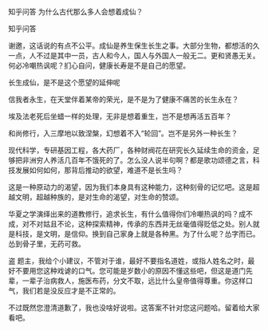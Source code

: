  
 知乎问答 为什么古代那么多人会想着成仙？ 
 
 
 
 
 
 知乎问答 
 
 

 

 谢邀，这话说的有点不公平。成仙是养生保生长生之事。大部分生物，都想活的久一点，人不过是其中一员，古人和今人，国人与外国人一般无二。更和贤愚无关。何必冷嘲热讽呢？扪心自问，健康长寿是不是自己的愿望。

 

 长生成仙，是不是这个愿望的延伸呢 

 

 信我者永生，在天堂伴着某帝的荣光，是不是为了健康不痛苦的长生永在？

 

 埃及法老死后坐蜡一样的处理，无非是想着重生，岂不是想再活五百年？

 

 和尚修行，入三摩地以致涅槃，幻想着不入“轮回”。岂不是另外一种长生？

 

 现代科学，专研基因工程，各大药厂，各种财阀花在研究长久延续生命的资金，足够把非洲穷人养活几百年不饿死的了。怎么没人说半句啊？都是歌功颂德之言，科技发展如何如何，那背后推动的欲望，难道不是长生吗？

 

 这是一种原动力的渴望，因为我们本身具有这种能力，这种刻骨的记忆吧。这是超越文明，超越种族的，是对生命的渴望，对生命的赞颂。

 

 华夏之学演绎出来的道教修行，追求长生，有什么值得你们冷嘲热讽的吗？成不成，对不对姑且不论，这种探索精神，传承的东西并无丝毫值得贬低之处。别人就是科技，是文明，是信仰。换到自己家身上就是各种黑。为了什么呢？怂字而已。怂到骨子里，无药可救。

 

 盗 题主，我给个小建议，不管对于谁，最好不要指名道姓，或指人姓名之时，最好不要用您这种戏谑的口气。您可能是岁数小的原因不懂这些吧，但这是道门先辈，一辈子治病救人，施医布药，分文不取，远比什么皇帝值得尊重。你这样口气，我们若是没反应才是不正常的。 

 

 不过既然您澄清道歉了，我也没啥好说啦。这答案不针对您这问题哈。留着给大家看吧。 